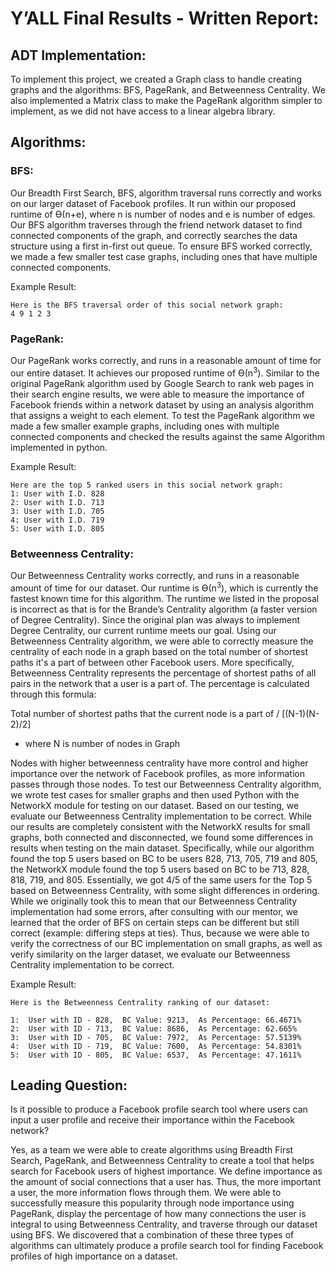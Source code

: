 # Y’ALL Final Results - Written Report:

## ADT Implementation:

To implement this project, we created a Graph class to handle creating graphs and the algorithms: BFS, PageRank, and Betweenness Centrality. We also implemented a Matrix class to make the PageRank algorithm simpler to implement, as we did not have access to a linear algebra library. 

## Algorithms:

### BFS:
Our Breadth First Search, BFS, algorithm traversal runs correctly and works on our larger dataset of Facebook profiles. It run within our proposed runtime of Ө(n+e), where n is number of nodes and e is number of edges. Our BFS algorithm traverses through the friend network dataset to find connected components of the graph, and correctly searches the data structure using a first in-first out queue. To ensure BFS worked correctly, we made a few smaller test case graphs, including ones that have multiple connected components. 

Example Result:
```
Here is the BFS traversal order of this social network graph: 
4 9 1 2 3 

```
### PageRank: 
Our PageRank works correctly, and runs in a reasonable amount of time for our entire dataset. It achieves our proposed runtime of Ө(n<sup>3</sup>). Similar to the original PageRank algorithm used by Google Search to rank web pages in their search engine results, we were able to measure the importance of Facebook friends within a network dataset by using an analysis algorithm that assigns a weight to each element. To test the PageRank algorithm we made a few smaller example graphs, including ones with multiple connected components and checked the results against the same Algorithm implemented in python. 

Example Result:
```
Here are the top 5 ranked users in this social network graph:
1: User with I.D. 828
2: User with I.D. 713
3: User with I.D. 705
4: User with I.D. 719
5: User with I.D. 805
```

### Betweenness Centrality:
Our Betweenness Centrality works correctly, and runs in a reasonable amount of time for our dataset. Our runtime is Ө(n<sup>3</sup>), which is currently the fastest known time for this algorithm. The runtime we listed in the proposal is incorrect as that is for the Brande’s Centrality algorithm (a faster version of Degree Centrality). Since the original plan was always to implement Degree Centrality, our current runtime meets our goal. Using our Betweenness Centrality algorithm, we were able to correctly measure the centrality of each node in a graph based on the total number of shortest paths it's a part of between other Facebook users. More specifically, Betweenness Centrality represents the percentage of shortest paths of all pairs in the network that a user is a part of. The percentage is calculated through this formula:

Total number of shortest paths that the current node is a part of  / [(N-1)(N-2)/2]
* where N is number of nodes in Graph

Nodes with higher betweenness centrality have more control and higher importance over the network of Facebook profiles, as more information passes through those nodes. To test our Betweenness Centrality algorithm, we wrote test cases for smaller graphs and then used Python with the NetworkX module for testing on our dataset.
Based on our testing, we evaluate our Betweenness Centrality implementation to be correct. While our results are completely consistent with the NetworkX results for small graphs, both connected and disconnected, we found some differences in results when testing on the main dataset. Specifically, while our algorithm found the top 5 users based on BC to be users 828, 713, 705, 719 and 805, the NetworkX module found the top 5 users based on BC to be 713, 828, 818, 719, and 805. Essentially, we got 4/5 of the same users for the Top 5 based on Betweenness Centrality, with some slight differences in ordering. While we originally took this to mean that our Betweenness Centrality implementation had some errors, after consulting with our mentor, we learned that the order of BFS on certain steps can be different but still correct (example: differing steps at ties). Thus, because we were able to verify the correctness of our BC implementation on small graphs, as well as verify similarity on the larger dataset, we evaluate our Betweenness Centrality implementation to be correct. 

Example Result:
```
Here is the Betweenness Centrality ranking of our dataset:

1:  User with ID - 828,  BC Value: 9213,  As Percentage: 66.4671%
2:  User with ID - 713,  BC Value: 8686,  As Percentage: 62.665%
3:  User with ID - 705,  BC Value: 7972,  As Percentage: 57.5139%
4:  User with ID - 719,  BC Value: 7600,  As Percentage: 54.8301%
5:  User with ID - 805,  BC Value: 6537,  As Percentage: 47.1611%
```
	
## Leading Question:

Is it possible to produce a Facebook profile search tool where users can input a user profile and receive their importance within the Facebook network? 

Yes, as a team we were able to create algorithms using Breadth First Search, PageRank, and Betweenness Centrality to create a tool that helps search for Facebook users of highest importance. We define importance as the amount of social connections that a user has. Thus, the more important a user, the more information flows through them. We were able to successfully measure this popularity through node importance using PageRank, display the percentage of how many connections the user is integral to using Betweenness Centrality, and traverse through our dataset using BFS. We discovered that a combination of these three types of algorithms can ultimately produce a profile search tool for finding Facebook profiles of high importance on a dataset.
